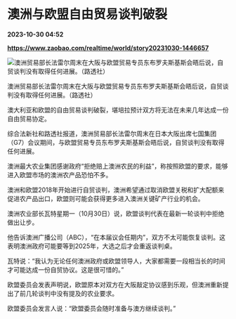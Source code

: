 # 澳洲与欧盟自由贸易谈判破裂

**2023-10-30 04:52**

**https://www.zaobao.com/realtime/world/story20231030-1446657**

![澳洲贸易部长法雷尔周末在大阪与欧盟贸易专员东布罗夫斯基斯会晤后说，自贸谈判没有取得任何进展。（路透社）](https://static.zaobao.com/s3fs-public/styles/article_large_full/public/articles/2023/10/30/2023-10-17T114842Z1056733007RC21X0AERU8DRTRMADP3AUSTRALIA-CHINA-WINE_0.JPG?itok=aOePuYfy "澳洲贸易部长法雷尔周末在大阪与欧盟贸易专员东布罗夫斯基斯会晤后说，自贸谈判没有取得任何进展。（路透社）")

澳洲贸易部长法雷尔周末在大阪与欧盟贸易专员东布罗夫斯基斯会晤后说，自贸谈判没有取得任何进展。（路透社）

澳大利亚和欧盟的自由贸易谈判破裂，堪培拉预计双方将无法在未来几年达成一份自由贸易协定。

综合法新社和路透社报道，澳洲贸易部长法雷尔周末在日本大阪出席七国集团（G7）会议期间，与欧盟贸易专员东布罗夫斯基斯会晤后说，自贸谈判没有取得任何进展。

澳洲最大农业集团感谢政府“拒绝赔上澳洲农民的利益”，称按照欧盟的要求，能够进入欧盟市场的澳洲农产品恐怕不多。

澳洲和欧盟2018年开始进行自贸谈判，澳洲希望通过取消欧盟关税和扩大配额来促进农产品出口，欧盟则可能会获得更多进入澳洲关键矿产行业的机会。

澳洲农业部长瓦特星期一（10月30日）说，欧盟谈判代表在最新一轮谈判中拒绝做出让步。

他告诉澳洲广播公司（ABC），“在本届议会任期内”，双方不太可能恢复谈判。这表明澳洲政府可能要等到2025年，大选之后才会重返谈判桌。

瓦特说：“我认为无论任何澳洲政府或欧盟领导人，大家都需要一段相当长的时间才可能达成一份自贸协议。这是很可惜的。”

欧盟委员会发表声明说，欧盟原本对双方在大阪敲定协议感到乐观，但澳洲重新提出了前几轮谈判中没有提及的农业要求。

欧盟委员会发言人说：“欧盟委员会随时准备与澳方继续谈判。”